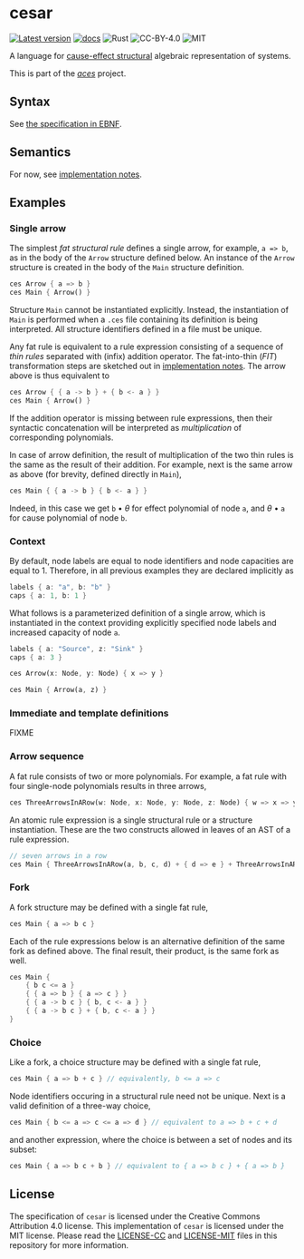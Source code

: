 cesar
=====
[![Latest version](https://img.shields.io/crates/v/cesar-lang.svg)](https://crates.io/crates/cesar-lang)
[![docs](https://docs.rs/cesar-lang/badge.svg)](https://docs.rs/cesar-lang)
![Rust](https://img.shields.io/badge/rust-nightly-brightgreen.svg)
![CC-BY-4.0](https://img.shields.io/badge/license-CC-blue.svg)
![MIT](https://img.shields.io/badge/license-MIT-blue.svg)

A language for [cause-effect
structural](https://link.springer.com/book/10.1007/978-3-030-20461-7)
algebraic representation of systems.

This is part of the [_aces_](https://github.com/k7f/aces) project.

## Syntax

See [the specification in EBNF](spec/cesar-syntax.ebnf).

## Semantics

For now, see [implementation notes](spec/parser-implementation.md).

## Examples

### Single arrow

The simplest _fat structural rule_ defines a single arrow, for
example, `a => b`, as in the body of the `Arrow` structure defined
below.  An instance of the `Arrow` structure is created in the body of
the `Main` structure definition.

```rust
ces Arrow { a => b }
ces Main { Arrow() }
```

Structure `Main` cannot be instantiated explicitly.  Instead, the
instantiation of `Main` is performed when a `.ces` file containing its
definition is being interpreted.  All structure identifiers defined in
a file must be unique.

Any fat rule is equivalent to a rule expression consisting of a
sequence of _thin rules_ separated with (infix) addition operator.
The fat-into-thin (_FIT_) transformation steps are sketched out in
[implementation notes](spec/parser-implementation.md#fat-rules).  The
arrow above is thus equivalent to

```rust
ces Arrow { { a -> b } + { b <- a } }
ces Main { Arrow() }
```

If the addition operator is missing between rule expressions, then
their syntactic concatenation will be interpreted as _multiplication_
of corresponding polynomials.

In case of arrow definition, the result of multiplication of the two
thin rules is the same as the result of their addition.  For example,
next is the same arrow as above (for brevity, defined directly in
`Main`),

```rust
ces Main { { a -> b } { b <- a } }
```

Indeed, in this case we get `b` &bullet; _&theta;_ for effect
polynomial of node `a`, and _&theta;_ &bullet; `a` for cause
polynomial of node `b`.

### Context

By default, node labels are equal to node identifiers and node
capacities are equal to 1.  Therefore, in all previous examples they
are declared implicitly as

```rust
labels { a: "a", b: "b" }
caps { a: 1, b: 1 }
```

What follows is a parameterized definition of a single arrow, which is
instantiated in the context providing explicitly specified node labels
and increased capacity of node `a`.

```rust
labels { a: "Source", z: "Sink" }
caps { a: 3 }

ces Arrow(x: Node, y: Node) { x => y }

ces Main { Arrow(a, z) }
```

### Immediate and template definitions

FIXME

### Arrow sequence

A fat rule consists of two or more polynomials.  For example, a fat
rule with four single-node polynomials results in three arrows,

```rust
ces ThreeArrowsInARow(w: Node, x: Node, y: Node, z: Node) { w => x => y => z }
```

An atomic rule expression is a single structural rule or a structure
instantiation.  These are the two constructs allowed in leaves of an
AST of a rule expression.

```rust
// seven arrows in a row
ces Main { ThreeArrowsInARow(a, b, c, d) + { d => e } + ThreeArrowsInARow(e, f, g, h) }
```

### Fork

A fork structure may be defined with a single fat rule,

```rust
ces Main { a => b c }
```

Each of the rule expressions below is an alternative definition of the
same fork as defined above.  The final result, their product, is the
same fork as well.

```rust
ces Main {
    { b c <= a }
    { { a => b } { a => c } }
    { { a -> b c } { b, c <- a } }
    { { a -> b c } + { b, c <- a } }
}
```

### Choice

Like a fork, a choice structure may be defined with a single fat rule,

```rust
ces Main { a => b + c } // equivalently, b <= a => c
```

Node identifiers occuring in a structural rule need not be unique.
Next is a valid definition of a three-way choice,

```rust
ces Main { b <= a => c <= a => d } // equivalent to a => b + c + d
```

and another expression, where the choice is between a set of nodes and
its subset:

```rust
ces Main { a => b c + b } // equivalent to { a => b c } + { a => b }
```

## License

The specification of `cesar` is licensed under the Creative Commons
Attribution 4.0 license.  This implementation of `cesar` is licensed
under the MIT license.  Please read the [LICENSE-CC](LICENSE-CC) and
[LICENSE-MIT](LICENSE-MIT) files in this repository for more
information.
